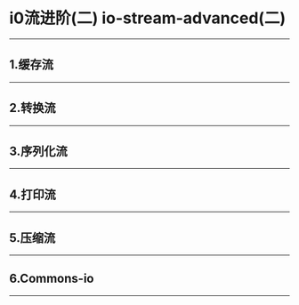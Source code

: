 # i0流进阶(二)  io-stream-advanced(二)

---



## 1.缓存流



---



## 2.转换流



---




## 3.序列化流




---




## 4.打印流




---



## 5.压缩流



---



## 6.Commons-io



---



